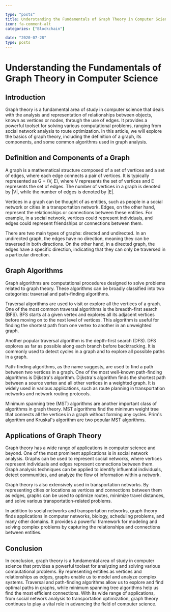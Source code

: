 ```yaml
---

type: "posts"
title: Understanding the Fundamentals of Graph Theory in Computer Science
icon: fa-comment-alt
categories: ["Blockchain"]

date: "2020-07-28"
type: posts
---
```



# Understanding the Fundamentals of Graph Theory in Computer Science

## Introduction

Graph theory is a fundamental area of study in computer science that deals with the analysis and representation of relationships between objects, known as vertices or nodes, through the use of edges. It provides a powerful toolset for solving various computational problems, ranging from social network analysis to route optimization. In this article, we will explore the basics of graph theory, including the definition of a graph, its components, and some common algorithms used in graph analysis.

## Definition and Components of a Graph

A graph is a mathematical structure composed of a set of vertices and a set of edges, where each edge connects a pair of vertices. It is typically represented as G = (V, E), where V represents the set of vertices and E represents the set of edges. The number of vertices in a graph is denoted by |V|, while the number of edges is denoted by |E|.

Vertices in a graph can be thought of as entities, such as people in a social network or cities in a transportation network. Edges, on the other hand, represent the relationships or connections between these entities. For example, in a social network, vertices could represent individuals, and edges could represent friendships or connections between them.

There are two main types of graphs: directed and undirected. In an undirected graph, the edges have no direction, meaning they can be traversed in both directions. On the other hand, in a directed graph, the edges have a specific direction, indicating that they can only be traversed in a particular direction.

## Graph Algorithms

Graph algorithms are computational procedures designed to solve problems related to graph theory. These algorithms can be broadly classified into two categories: traversal and path-finding algorithms.

Traversal algorithms are used to visit or explore all the vertices of a graph. One of the most common traversal algorithms is the breadth-first search (BFS). BFS starts at a given vertex and explores all its adjacent vertices before moving on to the next level of vertices. This algorithm is useful for finding the shortest path from one vertex to another in an unweighted graph.

Another popular traversal algorithm is the depth-first search (DFS). DFS explores as far as possible along each branch before backtracking. It is commonly used to detect cycles in a graph and to explore all possible paths in a graph.

Path-finding algorithms, as the name suggests, are used to find a path between two vertices in a graph. One of the most well-known path-finding algorithms is Dijkstra's algorithm. Dijkstra's algorithm finds the shortest path between a source vertex and all other vertices in a weighted graph. It is widely used in various applications, such as route planning in transportation networks and network routing protocols.

Minimum spanning tree (MST) algorithms are another important class of algorithms in graph theory. MST algorithms find the minimum weight tree that connects all the vertices in a graph without forming any cycles. Prim's algorithm and Kruskal's algorithm are two popular MST algorithms.

## Applications of Graph Theory

Graph theory has a wide range of applications in computer science and beyond. One of the most prominent applications is in social network analysis. Graphs can be used to represent social networks, where vertices represent individuals and edges represent connections between them. Graph analysis techniques can be applied to identify influential individuals, detect communities, and analyze the flow of information within a network.

Graph theory is also extensively used in transportation networks. By representing cities or locations as vertices and connections between them as edges, graphs can be used to optimize routes, minimize travel distances, and solve various transportation-related problems.

In addition to social networks and transportation networks, graph theory finds applications in computer networks, biology, scheduling problems, and many other domains. It provides a powerful framework for modeling and solving complex problems by capturing the relationships and connections between entities.

## Conclusion

In conclusion, graph theory is a fundamental area of study in computer science that provides a powerful toolset for analyzing and solving various computational problems. By representing entities as vertices and relationships as edges, graphs enable us to model and analyze complex systems. Traversal and path-finding algorithms allow us to explore and find optimal paths in graphs, while minimum spanning tree algorithms help us find the most efficient connections. With its wide range of applications, from social network analysis to transportation optimization, graph theory continues to play a vital role in advancing the field of computer science.
